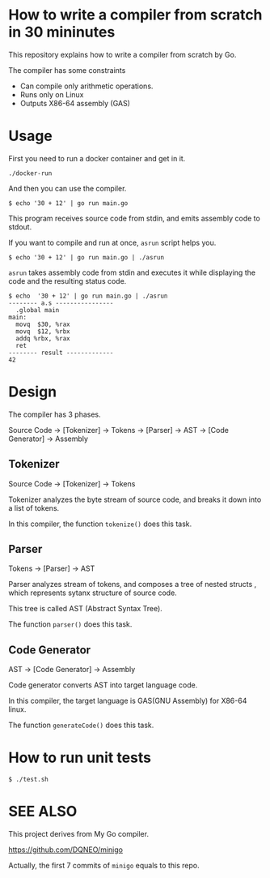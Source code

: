 # How to write a compiler from scratch in 30 mininutes

This repository explains how to write a compiler from scratch by Go.

The compiler has some constraints

* Can compile only arithmetic operations.
* Runs only on Linux
* Outputs X86-64 assembly (GAS)

# Usage

First you need to run a docker container and get in it.

```
./docker-run
```

And then you can use the compiler.


```
$ echo '30 + 12' | go run main.go
```

This program receives source code from stdin, and emits assembly code to stdout.

If you want to compile and run at once, `asrun` script helps you.

```
$ echo '30 + 12' | go run main.go | ./asrun
```

`asrun` takes assembly code from stdin and executes it while displaying the code and the resulting status code.

```
$ echo  '30 + 12' | go run main.go | ./asrun
-------- a.s ----------------
  .global main
main:
  movq  $30, %rax
  movq  $12, %rbx
  addq %rbx, %rax
  ret
-------- result -------------
42
```

# Design

The compiler has 3 phases.

Source Code -> [Tokenizer] -> Tokens -> [Parser] -> AST -> [Code Generator] -> Assembly

## Tokenizer

Source Code -> [Tokenizer] -> Tokens

Tokenizer analyzes the byte stream of source code, and breaks it down into a list of tokens.

In this compiler, the function `tokenize()` does this task.

## Parser

Tokens -> [Parser] -> AST

Parser analyzes stream of tokens, and composes a tree of nested structs , which represents sytanx structure of source code.

This tree is called AST (Abstract Syntax Tree).

The function `parser()` does this task.

## Code Generator

AST -> [Code Generator] -> Assembly

Code generator converts AST into target language code.

In this compiler, the target language is GAS(GNU Assembly) for X86-64 linux.

The function `generateCode()` does this task.

# How to run unit tests

```
$ ./test.sh
```

# SEE ALSO

This project derives from My Go compiler.

https://github.com/DQNEO/minigo

Actually, the first 7 commits of `minigo` equals to this repo.
